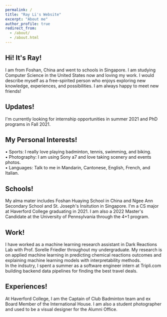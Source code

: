 ```yaml
---
permalink: /
title: "Ray Li's Website"
excerpt: "About me"
author_profile: true
redirect_from: 
  - /about/
  - /about.html
---
```

Hi! It's Ray!
------

  I am from Foshan, China and went to schools in Singapore. I am studying Computer Science in the United States now and loving my work. I would describe myself as a free-spirited person who enjoys exploring new knowledge, experiences, and possibilities. I am always happy to meet new friends! 

Updates!
------
  I'm currently looking for internship opportunities in summer 2021 and PhD programs in Fall 2021.
  
My Personal Interests!
------
  • Sports: I really love playing badminton, tennis, swimming, and biking.<br/>
  • Photography: I am using Sony a7 and love taking scenery and events photos.<br/>
  • Languages: Talk to me in Mandarin, Cantonese, English, French, and Italian.<br/>
  
Schools!
------
  My alma mater includes Foshan Huaying School in China and Ngee Ann Secondary School and St. Joseph's Insitution in Singapore. I'm a CS major at Haverford College graduating in 2021. I am also a 2022 Master's Candidate at the University of Pennsylvania through the 4+1 program. 

Work!
------
  I have worked as a machine learning research assistant in Dark Reactions Lab with Prof. Sorelle Friedler throughout my undergraduate. My research is on applied machine learning in predicting chemical reactions outcomes and explaining machine learning models with interpretability methods. <br/>
  In the indsutry, I spent a summer as a software engineer intern at Tripli.com building backend data pipelines for finding the best travel deals.

Experiences!
------
  At Haverford College, I am the Captain of Club Badminton team and ex Board Member of the International House. I am also a student photographer and used to be a visual designer for the Alumni Office.

